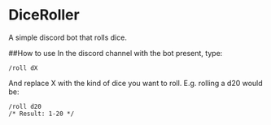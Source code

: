 # DiceRoller
A simple discord bot that rolls dice. 

##How to use
In the discord channel with the bot present, type:
```
/roll dX
```
And replace X with the kind of dice you want to roll. E.g. rolling a d20 would be:
```
/roll d20
/* Result: 1-20 */
```
